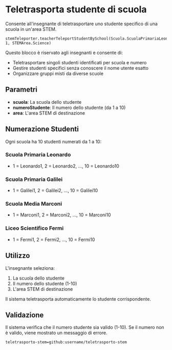 # Teletrasporta studente di scuola

Consente all'insegnante di teletrasportare uno studente specifico di una scuola in un'area STEM.

```sig
stemTeleporter.teacherTeleportStudentBySchool(Scuola.ScuolaPrimariaLeonardo, 1, STEMArea.Science)
```

Questo blocco è riservato agli insegnanti e consente di:
- Teletrasportare singoli studenti identificati per scuola e numero
- Gestire studenti specifici senza conoscere il nome utente esatto
- Organizzare gruppi misti da diverse scuole

## Parametri

* **scuola**: La scuola dello studente
* **numeroStudente**: Il numero dello studente (da 1 a 10)
* **area**: L'area STEM di destinazione

## Numerazione Studenti

Ogni scuola ha 10 studenti numerati da 1 a 10:

### Scuola Primaria Leonardo
- 1 = Leonardo1, 2 = Leonardo2, ..., 10 = Leonardo10

### Scuola Primaria Galilei  
- 1 = Galilei1, 2 = Galilei2, ..., 10 = Galilei10

### Scuola Media Marconi
- 1 = Marconi1, 2 = Marconi2, ..., 10 = Marconi10

### Liceo Scientifico Fermi
- 1 = Fermi1, 2 = Fermi2, ..., 10 = Fermi10

## Utilizzo

L'insegnante seleziona:
1. La scuola dello studente
2. Il numero dello studente (1-10)
3. L'area STEM di destinazione

Il sistema teletrasporta automaticamente lo studente corrispondente.

## Validazione

Il sistema verifica che il numero studente sia valido (1-10). Se il numero non è valido, viene mostrato un messaggio di errore.

```package
teletrasporto-stem=github:username/teletrasporto-stem
```
